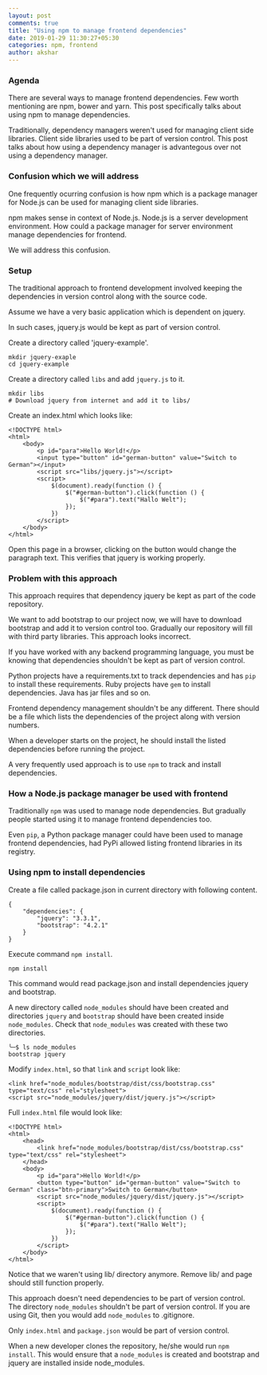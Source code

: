 ```yaml
---
layout: post
comments: true
title: "Using npm to manage frontend dependencies"
date: 2019-01-29 11:30:27+05:30
categories: npm, frontend
author: akshar
---
```


### Agenda

There are several ways to manage frontend dependencies. Few worth mentioning are npm, bower and yarn. This post specifically talks about using npm to manage dependencies.

Traditionally, dependency managers weren't used for managing client side libraries. Client side libraries used to be part of version control. This post talks about how using a dependency manager is advantegous over not using a dependency manager.

### Confusion which we will address

One frequently ocurring confusion is how npm which is a package manager for Node.js can be used for managing client side libraries.

npm makes sense in context of Node.js. Node.js is a server development environment. How could a package manager for server environment manage dependencies for frontend.

We will address this confusion.

### Setup

The traditional approach to frontend development involved keeping the dependencies in version control along with the source code.

Assume we have a very basic application which is dependent on jquery.

In such cases, jquery.js would be kept as part of version control.

Create a directory called 'jquery-example'.

    mkdir jquery-exaple
    cd jquery-example

Create a directory called `libs` and add `jquery.js` to it.

    mkdir libs
    # Download jquery from internet and add it to libs/

Create an index.html which looks like:

    <!DOCTYPE html>
    <html>
        <body>
            <p id="para">Hello World!</p>
            <input type="button" id="german-button" value="Switch to German"></input>
            <script src="libs/jquery.js"></script>
            <script>
                $(document).ready(function () {
                    $("#german-button").click(function () {
                        $("#para").text("Hallo Welt");
                    });
                })
            </script>
        </body>
    </html>

Open this page in a browser, clicking on the button would change the paragraph text. This verifies that jquery is working properly.

### Problem with this approach

This approach requires that dependency jquery be kept as part of the code repository.

We want to add bootstrap to our project now, we will have to download bootstrap and add it to version control too. Gradually our repository will fill with third party libraries. This approach looks incorrect.

If you have worked with any backend programming language, you must be knowing that dependencies shouldn't be kept as part of version control.

Python projects have a requirements.txt to track dependencies and has `pip` to install these requirements. Ruby projects have `gem` to install dependencies. Java has jar files and so on.

Frontend dependency management shouldn't be any different. There should be a file which lists the dependencies of the project along with version numbers.

When a developer starts on the project, he should install the listed dependencies before running the project.

A very frequently used approach is to use `npm` to track and install dependencies.

### How a Node.js package manager be used with frontend

Traditionally `npm` was used to manage node dependencies. But gradually people started using it to manage frontend dependencies too.

Even `pip`, a Python package manager could have been used to manage frontend dependencies, had PyPi allowed listing frontend libraries in its registry.

### Using npm to install dependencies

Create a file called package.json in current directory with following content.

    {
        "dependencies": {
            "jquery": "3.3.1",
            "bootstrap": "4.2.1"
        }
    }

Execute command `npm install`.

    npm install

This command would read package.json and install dependencies jquery and bootstrap.

A new directory called `node_modules` should have been created and directories `jquery` and `bootstrap` should have been created inside `node_modules`. Check that `node_modules` was created with these two directories.

    ╰─$ ls node_modules
    bootstrap jquery

Modify `index.html`, so that `link` and `script` look like:

    <link href="node_modules/bootstrap/dist/css/bootstrap.css" type="text/css" rel="stylesheet">
    <script src="node_modules/jquery/dist/jquery.js"></script>

Full `index.html` file would look like:

    <!DOCTYPE html>
    <html>
        <head>
            <link href="node_modules/bootstrap/dist/css/bootstrap.css" type="text/css" rel="stylesheet">
        </head>
        <body>
            <p id="para">Hello World!</p>
            <button type="button" id="german-button" value="Switch to German" class="btn-primary">Switch to German</button>
            <script src="node_modules/jquery/dist/jquery.js"></script>
            <script>
                $(document).ready(function () {
                    $("#german-button").click(function () {
                        $("#para").text("Hallo Welt");
                    });
                })
            </script>
        </body>
    </html>

Notice that we waren't using lib/ directory anymore. Remove lib/ and page should still function properly.

This approach doesn't need dependencies to be part of version control. The directory `node_modules` shouldn't be part of version control. If you are using Git, then you would add `node_modules` to .gitignore.

Only `index.html` and `package.json` would be part of version control.

When a new developer clones the repository, he/she would run `npm install`. This would ensure that a `node_modules` is created and bootstrap and jquery are installed inside node_modules.
